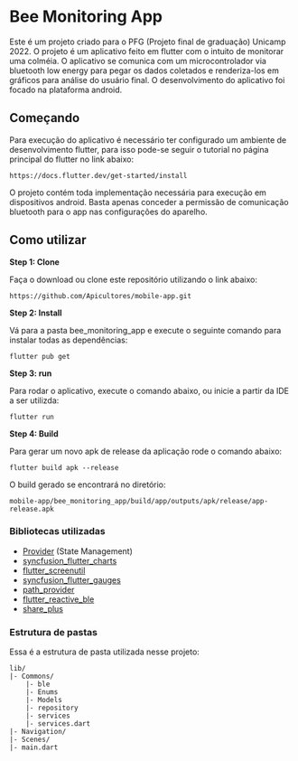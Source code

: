 # Bee Monitoring App

Este é um projeto criado para o PFG (Projeto final de graduação) Unicamp 2022. O projeto é um aplicativo feito em flutter com o intuito de monitorar uma colméia. O aplicativo  se comunica com um microcontrolador via bluetooth low energy para pegar os dados coletados e renderiza-los em gráficos para análise do usuário final. O desenvolvimento do aplicativo foi focado na plataforma android.

## Começando

Para execução do aplicativo é necessário ter configurado um ambiente de desenvolvimento flutter, para isso pode-se seguir o tutorial no página principal do flutter no link abaixo:
```
https://docs.flutter.dev/get-started/install
```
O projeto contém toda implementação necessária para execução em dispositivos android. Basta apenas conceder a permissão de comunicação bluetooth para o app nas configurações do aparelho.


## Como utilizar

**Step 1: Clone**

Faça o download ou clone este repositório utilizando o link abaixo:

```
https://github.com/Apicultores/mobile-app.git
```

**Step 2: Install**

Vá para a pasta bee_monitoring_app e execute o seguinte comando para instalar todas as dependências:

```
flutter pub get 
```

**Step 3: run**

Para rodar o aplicativo, execute o comando abaixo, ou inicie a partir da IDE a ser utilizda:

```
flutter run
```

**Step 4: Build**

Para gerar um novo apk de release da aplicação rode o comando abaixo:
```
flutter build apk --release 
```
O build gerado se encontrará no diretório:
```
mobile-app/bee_monitoring_app/build/app/outputs/apk/release/app-release.apk
```

### Bibliotecas utilizadas


* [Provider](https://github.com/rrousselGit/provider) (State Management)
* [syncfusion_flutter_charts](https://pub.dev/packages/syncfusion_flutter_charts)
* [flutter_screenutil](https://pub.dev/packages/flutter_screenutil)
* [syncfusion_flutter_gauges](https://pub.dev/packages/syncfusion_flutter_gauges)
* [path_provider](https://pub.dev/packages/path_provider)
* [flutter_reactive_ble](https://pub.dev/packages/flutter_reactive_ble)
* [share_plus](https://pub.dev/packages/share_plus)

### Estrutura de pastas

Essa é a estrutura de pasta utilizada nesse projeto:

```
lib/
|- Commons/
	|- ble
	|- Enums
	|- Models
	|- repository
	|- services
	|- services.dart
|- Navigation/
|- Scenes/
|- main.dart
```